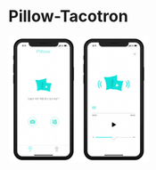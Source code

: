 # Pillow-Tacotron

<img src="assets/screen01.png" width="25%" height="25%"><img src="assets/screen02.png" width="25%" height="25%">
